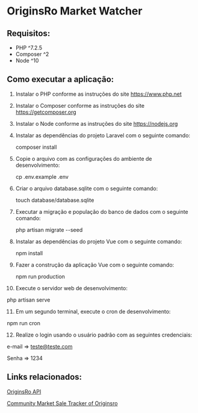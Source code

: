 # OriginsRo Market Watcher

## Requisitos:

-   PHP ^7.2.5
-   Composer ^2
-   Node ^10

## Como executar a aplicação:

1. Instalar o PHP conforme as instruções do site https://www.php.net

2. Instalar o Composer conforme as instruções do site https://getcomposer.org

3. Instalar o Node conforme as instruções do site https://nodejs.org

4. Instalar as dependências do projeto Laravel com o seguinte comando:

   composer install

5. Copie o arquivo com as configurações do ambiente de desenvolvimento:

   cp .env.example .env

6. Criar o arquivo database.sqlite com o seguinte comando:

   touch database/database.sqlite

7. Executar a migração e população do banco de dados com o seguinte comando:

   php artisan migrate --seed

8. Instalar as dependências do projeto Vue com o seguinte comando:

   npm install

9. Fazer a construção da aplicação Vue com o seguinte comando:

   npm run production

10. Execute o servidor web de desenvolvimento:

   php artisan serve

11. Em um segundo terminal, execute o cron de desenvolvimento:

   npm run cron

12. Realize o login usando o usuário padrão com as seguintes credenciais:

   e-mail => teste@teste.com

   Senha  => 1234

## Links relacionados:

[OriginsRo API](https://gitlab.com/originsro/originsro/tree/master/doc/api)

[Community Market Sale Tracker of Originsro](http://www.originsro-market.de)
